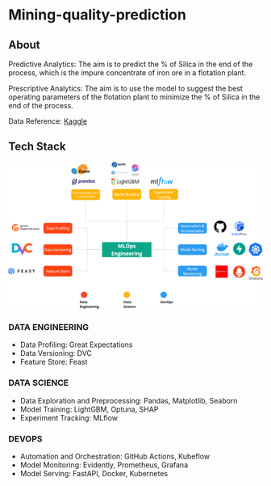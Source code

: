 # Mining-quality-prediction

## About
Predictive Analytics: The aim is to predict the % of Silica in the end of the process, which is the impure concentrate of iron ore in a flotation plant. 

Prescriptive Analytics: The aim is to use the model to suggest the best operating parameters of the flotation plant to minimize the % of Silica in the end of the process.

Data Reference: [Kaggle](https://www.kaggle.com/edumagalhaes/quality-prediction-in-a-mining-process)

## Tech Stack
![Tech Stack](images/tech_stack.png)

### DATA ENGINEERING
- Data Profiling: Great Expectations
- Data Versioning: DVC
- Feature Store: Feast


### DATA SCIENCE
- Data Exploration and Preprocessing: Pandas, Matplotlib, Seaborn
- Model Training: LightGBM, Optuna, SHAP
- Experiment Tracking: MLflow


### DEVOPS
- Automation and Orchestration: GitHub Actions, Kubeflow
- Model Monitoring: Evidently, Prometheus, Grafana
- Model Serving: FastAPI, Docker, Kubernetes